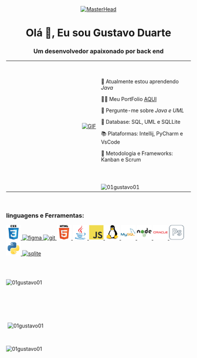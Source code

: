 <div align="center">
  <a href="https://rishavchanda.io">
    <img src="https://media.giphy.com/media/y452vVKazzradfEhlm/giphy.gif" alt="MasterHead" width="600">
  </a>
</div>
<h1 align="center">Olá 👋, Eu sou Gustavo Duarte</h1>
<h3 align="center">Um desenvolvedor apaixonado por back end</h3>


<table style="width: 100%; border-collapse: collapse; border: none;">
  <tr>
    <td style="text-align: right; border: none;">
      <a href="https://giphy.com/gifs/GM9qpNTz2Q72ex1tpG">
        <img src="https://media.giphy.com/media/GM9qpNTz2Q72ex1tpG/giphy.gif" alt="GIF" width="650">
      </a>
    </td>
   <td style="width: 50%; border: none;">
      <p align="left"> <a href="https://twitter.com/" target="blank"><img src="https://img.shields.io/twitter/follow/?logo=twitter&style=for-the-badge" alt="" /></a> </p>
      <p style="margin-bottom: 10px;">🌱 Atualmente estou aprendendo <em>Java</em></p>
      <p style="margin-bottom: 10px;">👨‍💻 Meu PortFolio <a href="https://portfolio-sigma-lemon-76.vercel.app/index.html">AQUI</a></p>
      <p style="margin-bottom: 10px;">💬 Pergunte-me sobre <em>Java e UML</em></p>
      <p style="margin-bottom: 10px;">🏦 Database: SQL, UML e SQLLite</p>
      <p style="margin-bottom: 10px;">📚 Plataformas: Intellij, PyCharm e VsCode </p>
      <p style="margin-bottom: 10px;">🔄 Metodologia e Frameworks: Kanban e Scrum</p>
      <br><br>
      <p style="margin-bottom: 0;"><img src="https://komarev.com/ghpvc/?username=01gustavo01&label=Profile%20views&color=0e75b6&style=flat" alt="01gustavo01" /> </p>
    </td>
  </tr>
</table>
<br>
<h3 align="left">linguagens e Ferramentas:</h3>
<p align="left"> <a href="https://www.w3schools.com/css/" target="_blank" rel="noreferrer"> <img src="https://raw.githubusercontent.com/devicons/devicon/master/icons/css3/css3-original-wordmark.svg" alt="css3" width="40" height="40"/> </a> 
<a href="https://www.figma.com/" target="_blank" rel="noreferrer"> <img src="https://www.vectorlogo.zone/logos/figma/figma-icon.svg" alt="figma" width="40" height="40"/> </a> 
<a href="https://git-scm.com/" target="_blank" rel="noreferrer"> <img src="https://www.vectorlogo.zone/logos/git-scm/git-scm-icon.svg" alt="git" width="40" height="40"/> </a> 
<a href="https://www.w3.org/html/" target="_blank" rel="noreferrer"> <img src="https://raw.githubusercontent.com/devicons/devicon/master/icons/html5/html5-original-wordmark.svg" alt="html5" width="40" height="40"/> </a> 
<a href="https://www.java.com" target="_blank" rel="noreferrer"> <img src="https://raw.githubusercontent.com/devicons/devicon/master/icons/java/java-original.svg" alt="java" width="40" height="40"/> </a> 
<a href="https://developer.mozilla.org/en-US/docs/Web/JavaScript" target="_blank" rel="noreferrer"> <img src="https://raw.githubusercontent.com/devicons/devicon/master/icons/javascript/javascript-original.svg" alt="javascript" width="40" height="40"/> </a> 
<a href="https://www.linux.org/" target="_blank" rel="noreferrer"> <img src="https://raw.githubusercontent.com/devicons/devicon/master/icons/linux/linux-original.svg" alt="linux" width="40" height="40"/> </a> 
<a href="https://www.mysql.com/" target="_blank" rel="noreferrer"> <img src="https://raw.githubusercontent.com/devicons/devicon/master/icons/mysql/mysql-original-wordmark.svg" alt="mysql" width="40" height="40"/> </a> 
<a href="https://nodejs.org" target="_blank" rel="noreferrer"> <img src="https://raw.githubusercontent.com/devicons/devicon/master/icons/nodejs/nodejs-original-wordmark.svg" alt="nodejs" width="40" height="40"/> </a> 
<a href="https://www.oracle.com/" target="_blank" rel="noreferrer"> <img src="https://raw.githubusercontent.com/devicons/devicon/master/icons/oracle/oracle-original.svg" alt="oracle" width="40" height="40"/> </a> 
<a href="https://www.photoshop.com/en" target="_blank" rel="noreferrer"> <img src="https://raw.githubusercontent.com/devicons/devicon/master/icons/photoshop/photoshop-line.svg" alt="photoshop" width="40" height="40"/> </a> 
<a href="https://www.python.org" target="_blank" rel="noreferrer"> <img src="https://raw.githubusercontent.com/devicons/devicon/master/icons/python/python-original.svg" alt="python" width="40" height="40"/> </a> 
<a href="https://www.sqlite.org/" target="_blank" rel="noreferrer"> <img src="https://www.vectorlogo.zone/logos/sqlite/sqlite-icon.svg" alt="sqlite" width="40" height="40"/> </a> </p>
<br><br>
<p><img align="left" src="https://github-readme-stats.vercel.app/api/top-langs?username=01gustavo01&show_icons=true&locale=en&layout=compact" alt="01gustavo01" /></p><br><br><br><br><br><br>

<p>&nbsp;<img align="center" src="https://github-readme-stats.vercel.app/api?username=01gustavo01&show_icons=true&locale=en" alt="01gustavo01" /></p><br>

<p><img align="center" src="https://github-readme-streak-stats.herokuapp.com/?user=01gustavo01&" alt="01gustavo01" /></p><br>

